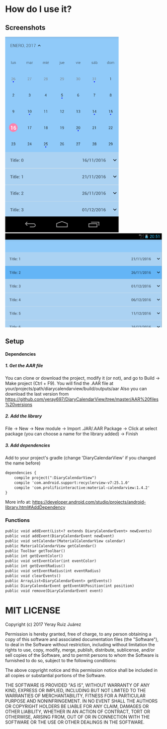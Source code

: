 How do I use it?
===============
## Screenshots
![](https://github.com/yeray697/DiaryCalendarView/blob/master/resources/DiaryCalendarView.gif)
![](https://github.com/yeray697/DiaryCalendarView/blob/master/resources/DiaryCalendarView.png)
## Setup

#### Dependencies

##### 1. Get the AAR file
You can clone or download the project, modify it (or not), and go to Build -> Make project (Ctrl + F9). You will find the .AAR file at your/projects/path/diarycalendarview/build/outputs/aar
Also you can download the last version from https://github.com/yeray697/DiaryCalendarView/tree/master/AAR%20files%20versions

##### 2. Add the library

File -> New -> New module -> Import .JAR/.AAR Package -> Click at select package (you can choose a name for the library added) -> Finish

##### 3. Add dependencies

Add to your project's gradle (change 'DiaryCalendarView' if you changed the name before)

```
dependencies {
    compile project(":DiaryCalendarView")
    compile 'com.android.support:recyclerview-v7:25.1.0'
    compile 'com.prolificinteractive:material-calendarview:1.4.2'
}
```
More info at: https://developer.android.com/studio/projects/android-library.html#AddDependency

### Functions
```
public void addEvent(List<? extends DiaryCalendarEvent> newEvents)
public void addEvent(DiaryCalendarEvent newEvent)
public void setCalendar(MaterialCalendarView calendar)
public MaterialCalendarView getCalendar()
public Toolbar getToolbar()
public int getEventColor()
public void setEventColor(int eventColor)
public int getEventRadius()
public void setEventRadius(int eventRadius)
public void clearEvents()
public ArrayList<DiaryCalendarEvent> getEvents()
public DiaryCalendarEvent getEventAtPosition(int position)
public void remove(DiaryCalendarEvent event)
```



MIT LICENSE
===========
Copyright (c) 2017 Yeray Ruiz Juárez

Permission is hereby granted, free of charge, to any person obtaining a copy
of this software and associated documentation files (the "Software"), to deal
in the Software without restriction, including without limitation the rights
to use, copy, modify, merge, publish, distribute, sublicense, and/or sell
copies of the Software, and to permit persons to whom the Software is
furnished to do so, subject to the following conditions:

The above copyright notice and this permission notice shall be included in all
copies or substantial portions of the Software.

THE SOFTWARE IS PROVIDED "AS IS", WITHOUT WARRANTY OF ANY KIND, EXPRESS OR
IMPLIED, INCLUDING BUT NOT LIMITED TO THE WARRANTIES OF MERCHANTABILITY,
FITNESS FOR A PARTICULAR PURPOSE AND NONINFRINGEMENT. IN NO EVENT SHALL THE
AUTHORS OR COPYRIGHT HOLDERS BE LIABLE FOR ANY CLAIM, DAMAGES OR OTHER
LIABILITY, WHETHER IN AN ACTION OF CONTRACT, TORT OR OTHERWISE, ARISING FROM,
OUT OF OR IN CONNECTION WITH THE SOFTWARE OR THE USE OR OTHER DEALINGS IN THE
SOFTWARE.
